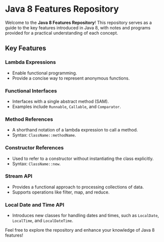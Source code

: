
# Java 8 Features Repository

Welcome to the **Java 8 Features Repository**! This repository serves as a guide to the key features introduced in Java 8, with notes and programs provided for a practical understanding of each concept.

## Key Features

### Lambda Expressions
- Enable functional programming.
- Provide a concise way to represent anonymous functions.

### Functional Interfaces
- Interfaces with a single abstract method (SAM).
- Examples include `Runnable`, `Callable`, and `Comparator`.

### Method References
- A shorthand notation of a lambda expression to call a method.
- Syntax: `ClassName::methodName`.

### Constructor References
- Used to refer to a constructor without instantiating the class explicitly.
- Syntax: `ClassName::new`.

### Stream API
- Provides a functional approach to processing collections of data.
- Supports operations like filter, map, and reduce.

### Local Date and Time API
- Introduces new classes for handling dates and times, such as `LocalDate`, `LocalTime`, and `LocalDateTime`.

Feel free to explore the repository and enhance your knowledge of Java 8 features!
